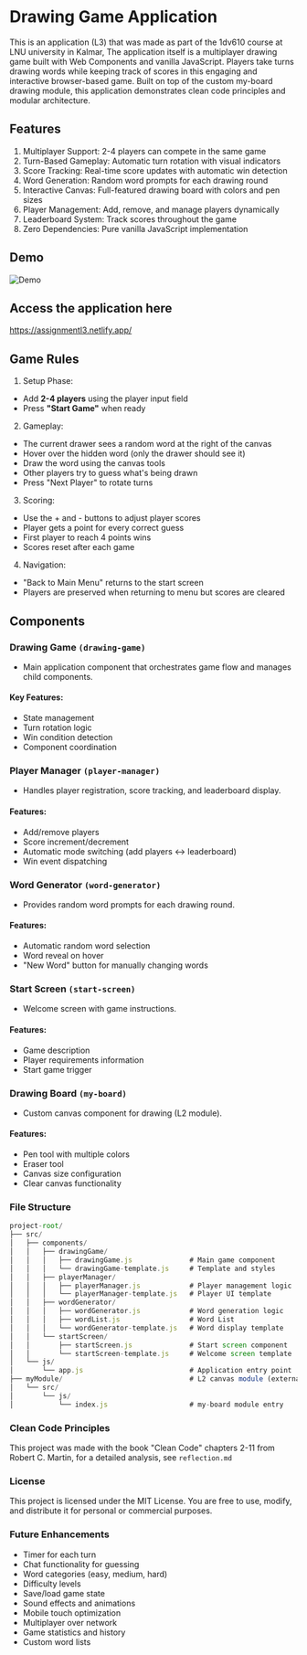 # Drawing Game Application
This is an application (L3) that was made as part of the 1dv610 course at LNU university in Kalmar, The application itself is a multiplayer drawing game built with Web Components and vanilla JavaScript. Players take turns drawing words while keeping track of scores in this engaging and interactive browser-based game. Built on top of the custom my-board drawing module, this application demonstrates clean code principles and modular architecture.

## Features

1. Multiplayer Support: 2-4 players can compete in the same game
2. Turn-Based Gameplay: Automatic turn rotation with visual indicators
3. Score Tracking: Real-time score updates with automatic win detection
4. Word Generation: Random word prompts for each drawing round
5. Interactive Canvas: Full-featured drawing board with colors and pen sizes
6. Player Management: Add, remove, and manage players dynamically
7. Leaderboard System: Track scores throughout the game
8. Zero Dependencies: Pure vanilla JavaScript implementation

## Demo

![Demo](/Assignment-L3//myApplication/demo/demo.png)

## Access the application here
https://assignmentl3.netlify.app/

## Game Rules

1. Setup Phase:
- Add **2-4 players** using the player input field
- Press **"Start Game"** when ready

2. Gameplay:
- The current drawer sees a random word at the right of the canvas
- Hover over the hidden word (only the drawer should see it)
- Draw the word using the canvas tools
- Other players try to guess what's being drawn
- Press "Next Player" to rotate turns

3. Scoring:
- Use the + and - buttons to adjust player scores
- Player gets a point for every correct guess
- First player to reach 4 points wins
- Scores reset after each game

4. Navigation:
- "Back to Main Menu" returns to the start screen
- Players are preserved when returning to menu but scores are cleared

## Components
### Drawing Game `(drawing-game)`
- Main application component that orchestrates game flow and manages child components.

#### Key Features:
- State management
- Turn rotation logic
- Win condition detection
- Component coordination

### Player Manager `(player-manager)`
- Handles player registration, score tracking, and leaderboard display.

#### Features:
- Add/remove players
- Score increment/decrement
- Automatic mode switching (add players ↔ leaderboard)
- Win event dispatching

### Word Generator `(word-generator)`
- Provides random word prompts for each drawing round.

#### Features:
- Automatic random word selection
- Word reveal on hover
- "New Word" button for manually changing words

### Start Screen `(start-screen)`
- Welcome screen with game instructions.

#### Features:
- Game description
- Player requirements information
- Start game trigger

### Drawing Board `(my-board)`
- Custom canvas component for drawing (L2 module).

#### Features:
- Pen tool with multiple colors
- Eraser tool
- Canvas size configuration
- Clear canvas functionality


### File Structure

```js
project-root/
├── src/
│   ├── components/
│   │   ├── drawingGame/
│   │   │   ├── drawingGame.js              # Main game component
│   │   │   └── drawingGame-template.js     # Template and styles
│   │   ├── playerManager/
│   │   │   ├── playerManager.js            # Player management logic
│   │   │   └── playerManager-template.js   # Player UI template
│   │   ├── wordGenerator/
│   │   │   ├── wordGenerator.js            # Word generation logic
│   │   │   ├── wordList.js                 # Word List
│   │   │   └── wordGenerator-template.js   # Word display template
│   │   └── startScreen/
│   │       ├── startScreen.js              # Start screen component
│   │       └── startScreen-template.js     # Welcome screen template
│   └── js/
│       └── app.js                          # Application entry point
├── myModule/                               # L2 canvas module (external)
│   └── src/
│       └── js/
│           └── index.js                    # my-board module entry
```

### Clean Code Principles
This project was made with  the book "Clean Code" chapters 2-11 from Robert C. Martin, for a detailed analysis, see `reflection.md`

### License
This project is licensed under the MIT License. You are free to use, modify, and distribute it for personal or commercial purposes.

### Future Enhancements
- Timer for each turn
- Chat functionality for guessing
- Word categories (easy, medium, hard)
- Difficulty levels
- Save/load game state
- Sound effects and animations
- Mobile touch optimization
- Multiplayer over network
- Game statistics and history
- Custom word lists

